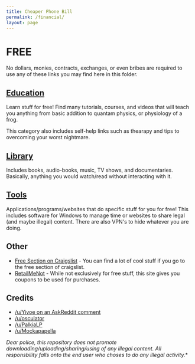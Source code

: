 ```yaml
---
title: Cheaper Phone Bill
permalink: /financial/
layout: page
---
```



# FREE

No dollars, monies, contracts, exchanges, or even bribes are required to use any of these links you may find here in this folder.

## [Education](https://kreloc.github.io/financial/free/education)

Learn stuff for free! Find many tutorials, courses, and videos that will teach you anything from basic addition to quantam physics, or physiology of a frog.

This category also includes self-help links such as thearapy and tips to overcoming your worst nightmare.

## [Library](https://kreloc.github.io/financial/free/library)

Includes books, audio-books, music, TV shows, and documentaries. Basically, anything you would watch/read without interacting with it.

## [Tools](https://kreloc.github.io/financial/free/tools)

Applications/programs/websites that do specific stuff for you for free! This includes software for Windows to manage time or websites to share legal (and maybe illegal) content. There are also VPN's to hide whatever you are doing.

## Other

* [Free Section on Craigslist](https://craigslist.org/search/zip) - You can find a lot of cool stuff if you go to the free section of craigslist.
* [RetailMeNot](https://www.retailmenot.com/) - While not exclusively for free stuff, this site gives you coupons to be used for purchases.

## Credits

* [/u/Yivoe on an AskReddit comment](https://www.reddit.com/r/AskReddit/comments/2yw771/what_free_things_on_the_internet_should_everyone/cpdiimu)
* [/u/osculator](https://docs.google.com/document/d/17FgH3z88UFYUscw4CHkStbz8FC-e6x1v5X9Hjo9b6eo/pub)
* [/u/PalkiaLP](https://www.reddit.com/r/AskReddit/comments/2ngpqo/w/cmdh1xy)
* [/u/Mockapapella](https://www.reddit.com/r/AskReddit/comments/2ngpqo/w/cmdom3l)

*Dear police, this repository does not promote downloading/uploading/sharing/using of any illegal content. All responsbility falls onto the end user who choses to do any illegal activity.**
